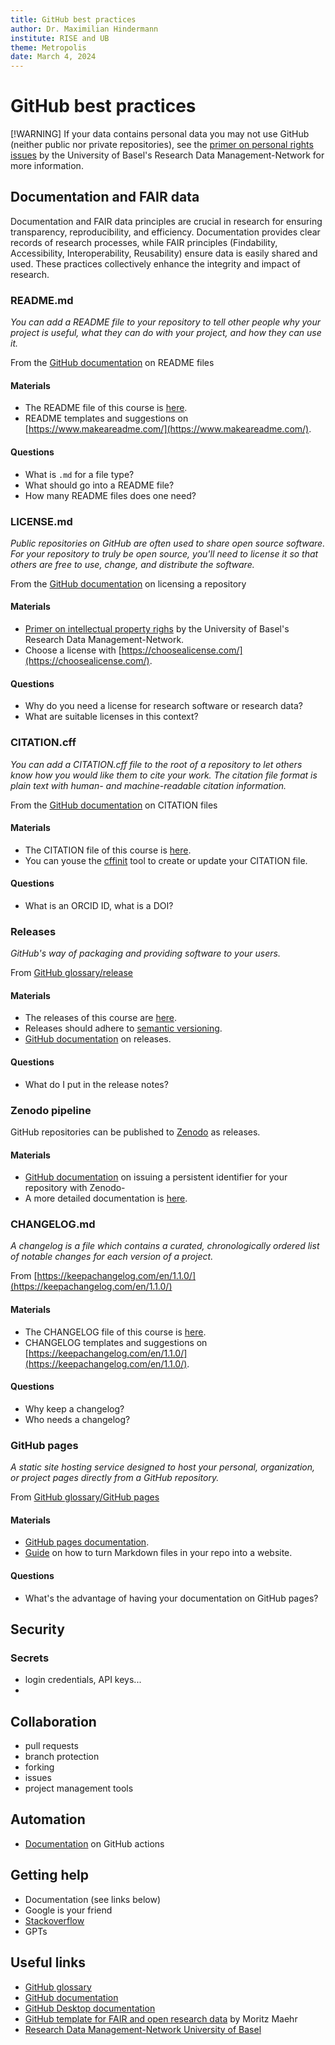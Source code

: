 ```yaml
---
title: GitHub best practices
author: Dr. Maximilian Hindermann
institute: RISE and UB
theme: Metropolis
date: March 4, 2024
---
```


# GitHub best practices

[!WARNING]
If your data contains personal data you may not use GitHub (neither public nor private repositories), see the [primer on personal rights issues](https://researchdata.unibas.ch/en/legal-issues/personal-rights/) by the University of Basel's Research Data Management-Network for more information.

## Documentation and FAIR data
<!-- Brief reminder about documentation and FAIR from crash course. -->
Documentation and FAIR data principles are crucial in research for ensuring transparency, reproducibility, and efficiency. Documentation provides clear records of research processes, while FAIR principles (Findability, Accessibility, Interoperability, Reusability) ensure data is easily shared and used. These practices collectively enhance the integrity and impact of research.

### README.md
_You can add a README file to your repository to tell other people why
your project is useful, what they can do with your project, and how they can use it._ 

From the [GitHub documentation](https://docs.githubcom/en/repositories/managing-your-repositorys-settings-and-features/customizing-your-repository/about-readmes) on README files

#### Materials
- The README file of this course is [here](https://github.com/RISE-UNIBAS/clean-code/blob/main/README.md).
- README templates and suggestions on [https://www.makeareadme.com/](https://www.makeareadme.com/).

#### Questions
- What is `.md` for a file type?
- What should go into a README file? 
- How many README files does one need?

### LICENSE.md
_Public repositories on GitHub are often used to share open source software. For your repository to truly be open source, you'll need to license it so that others are free to use, change, and distribute the software._

From the [GitHub documentation](https://docs.github.com/en/repositories/managing-your-repositorys-settings-and-features/customizing-your-repository/licensing-a-repository) on licensing a repository

#### Materials
- [Primer on intellectual property righs](https://researchdata.unibas.ch/en/legal-issues/intellectual-property-rights/) by the University of Basel's Research Data Management-Network.
- Choose a license with [https://choosealicense.com/](https://choosealicense.com/).

#### Questions
- Why do you need a license for research software or research data?
- What are suitable licenses in this context?

### CITATION.cff
_You can add a CITATION.cff file to the root of a repository to let others know how you would like them to cite your work. The citation file format is plain text with human- and machine-readable citation information._

From the [GitHub documentation](https://docs.github.com/en/repositories/managing-your-repositorys-settings-and-features/customizing-your-repository/about-citation-files) on CITATION files

#### Materials
- The CITATION file of this course is [here](https://github.com/RISE-UNIBAS/clean-code/blob/main/CITATION.cff).
- You can youse the [cffinit](https://citation-file-format.github.io/cff-initializer-javascript/#/) tool to create or update your CITATION file.

#### Questions
- What is an ORCID ID, what is a DOI?

### Releases
_GitHub's way of packaging and providing software to your users._

From [GitHub glossary/release](https://docs.github.com/en/get-started/learning-about-github/github-glossary#release)

#### Materials
- The releases of this course are [here](https://github.com/RISE-UNIBAS/clean-code/releases).
- Releases should adhere to [semantic versioning](https://semver.org/spec/v2.0.0.html).
- [GitHub documentation](https://docs.github.com/en/repositories/releasing-projects-on-github) on releases.

#### Questions
- What do I put in the release notes?

### Zenodo pipeline
GitHub repositories can be published to [Zenodo](https://zenodo.org/) as releases. 

#### Materials
-  [GitHub documentation](https://docs.github.com/en/repositories/archiving-a-github-repository/referencing-and-citing-content#issuing-a-persistent-identifier-for-your-repository-with-zenodo) on issuing a persistent identifier for your repository with Zenodo-
- A more detailed documentation is [here](zenodo_pipeline.md).

### CHANGELOG.md
_A changelog is a file which contains a curated, chronologically ordered list of notable changes for each version of a project._ 

From [https://keepachangelog.com/en/1.1.0/](https://keepachangelog.com/en/1.1.0/)

#### Materials
- The CHANGELOG file of this course is [here](https://github.com/RISE-UNIBAS/clean-code/blob/main/CHANGELOG.md).
- CHANGELOG templates and suggestions on [https://keepachangelog.com/en/1.1.0/](https://keepachangelog.com/en/1.1.0/).

#### Questions
- Why keep a changelog?
- Who needs a changelog?

### GitHub pages

_A static site hosting service designed to host your personal, organization, or project pages directly from a GitHub repository._

From [GitHub glossary/GitHub pages](https://docs.github.com/en/get-started/learning-about-github/github-glossary#github-pages)

#### Materials
- [GitHub pages documentation](https://docs.github.com/de/pages).
- [Guide](https://github.com/nicolas-van/easy-markdown-to-github-pages?tab=readme-ov-file) on how to turn Markdown files in your repo into a website.

#### Questions
- What's the advantage of having your documentation on GitHub pages?

## Security

### Secrets

- login credentials, API keys...
- 

## Collaboration

- pull requests
- branch protection
- forking
- issues
- project management tools

## Automation

- [Documentation](https://docs.github.com/en/actions) on GitHub actions

## Getting help

- Documentation (see links below)
- Google is your friend
- [Stackoverflow](https://stackoverflow.com/)
- GPTs

## Useful links

- [GitHub glossary](https://docs.github.com/en/get-started/learning-about-github/github-glossary#commit)
- [GitHub documentation](https://docs.github.com)
- [GitHub Desktop documentation](https://docs.github.com/en/desktop)
- [GitHub template for FAIR and open research data](https://github.com/maehr/open-research-data-template) by Moritz Maehr
- [Research Data Management-Network University of Basel](https://researchdata.unibas.ch/en/)